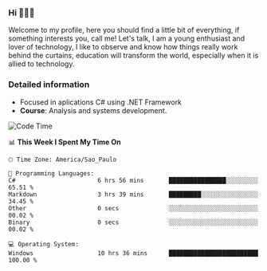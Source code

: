 


### Hi 🙋🏽‍♂️

Welcome to my profile, here you should find a little bit of everything, if something interests you, call me! Let's talk,
I am a young enthusiast and lover of technology, I like to observe and know how things really work behind the curtains, 
education will transform the world, especially when it is allied to technology.

### Detailed information
* Focused in aplications C# using .NET Framework
* **Course**: Analysis and systems development.

<!--START_SECTION:waka-->
![Code Time](http://img.shields.io/badge/Code%20Time-621%20hrs%2050%20mins-blue)

📊 **This Week I Spent My Time On** 

```text
🕑︎ Time Zone: America/Sao_Paulo

💬 Programming Languages: 
C#                       6 hrs 56 mins       ████████████████░░░░░░░░░   65.51 % 
Markdown                 3 hrs 39 mins       █████████░░░░░░░░░░░░░░░░   34.45 % 
Other                    0 secs              ░░░░░░░░░░░░░░░░░░░░░░░░░   00.02 % 
Binary                   0 secs              ░░░░░░░░░░░░░░░░░░░░░░░░░   00.02 % 

💻 Operating System: 
Windows                  10 hrs 36 mins      █████████████████████████   100.00 % 
```


<!--END_SECTION:waka-->


